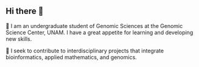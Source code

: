 ## Hi there 👋

<!--
**sorozcob/sorozcob** is a ✨ _special_ ✨ repository because its `README.md` (this file) appears on your GitHub profile.

Here are some ideas to get you started:
:su
- 🔭 I’m currently working on ...
- 🌱 I’m currently learning ...
- 👯 I’m looking to collaborate on ...
- 🤔 I’m looking for help with ...
- 💬 Ask me about ...
- 📫 How to reach me: ...
- 😄 Pronouns: ...
- ⚡ Fun fact: ...
-->

🐌 I am an undergraduate student of Genomic Sciences at the Genomic Science Center, UNAM. I have a great appetite for learning and developing new skills. 

🔭 I seek to contribute to interdisciplinary projects that integrate bioinformatics, applied mathematics, and genomics.

